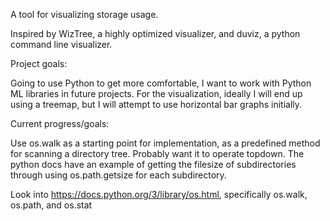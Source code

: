 A tool for visualizing storage usage.

Inspired by WizTree, a highly optimized visualizer, and duviz, a python command line visualizer.

Project goals:

Going to use Python to get more comfortable, I want to work with Python ML libraries in future projects.
For the visualization, ideally I will end up using a treemap, but I will attempt to use horizontal bar graphs initially.


Current progress/goals:

Use os.walk as a starting point for implementation, as a predefined method for scanning a directory tree. Probably want it to operate topdown. The python docs have an example of getting the filesize of subdirectories through using os.path.getsize for each subdirectory.

Look into https://docs.python.org/3/library/os.html, specifically os.walk, os.path, and os.stat
